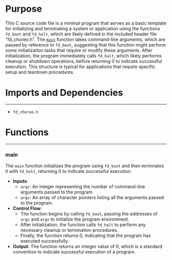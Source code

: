 # Purpose
This C source code file is a minimal program that serves as a basic template for initializing and terminating a system or application using the functions `fd_boot` and `fd_halt`, which are likely defined in the included header file "fd_choreo.h". The [`main`](#main) function takes command-line arguments, which are passed by reference to `fd_boot`, suggesting that this function might perform some initialization tasks that require or modify these arguments. After initialization, the program immediately calls `fd_halt`, which likely performs cleanup or shutdown operations, before returning 0 to indicate successful execution. This structure is typical for applications that require specific setup and teardown procedures.
# Imports and Dependencies

---
- `fd_choreo.h`


# Functions

---
### main<!-- {{#callable:main}} -->
The `main` function initializes the program using `fd_boot` and then terminates it with `fd_halt`, returning 0 to indicate successful execution.
- **Inputs**:
    - `argc`: An integer representing the number of command-line arguments passed to the program.
    - `argv`: An array of character pointers listing all the arguments passed to the program.
- **Control Flow**:
    - The function begins by calling `fd_boot`, passing the addresses of `argc` and `argv` to initialize the program environment.
    - After initialization, the function calls `fd_halt` to perform any necessary cleanup or termination procedures.
    - Finally, the function returns 0, indicating that the program has executed successfully.
- **Output**: The function returns an integer value of 0, which is a standard convention to indicate successful execution of a program.


